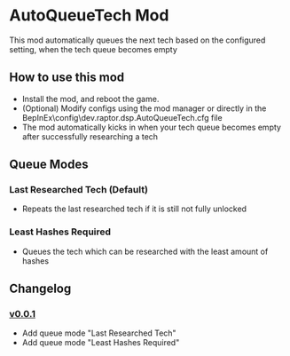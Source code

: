 # AutoQueueTech Mod
This mod automatically queues the next tech based on the configured setting, when the tech queue becomes empty

## How to use this mod
* Install the mod, and reboot the game.
* (Optional) Modify configs using the mod manager or directly in the BepInEx\config\dev.raptor.dsp.AutoQueueTech.cfg file
* The mod automatically kicks in when your tech queue becomes empty after successfully researching a tech

## Queue Modes

### Last Researched Tech (Default)

* Repeats the last researched tech if it is still not fully unlocked

### Least Hashes Required

* Queues the tech which can be researched with the least amount of hashes


## Changelog

### [v0.0.1](https://dsp.thunderstore.io/package/Raptor/AutoQueueTech/0.0.1/)

* Add queue mode "Last Researched Tech"
* Add queue mode "Least Hashes Required"